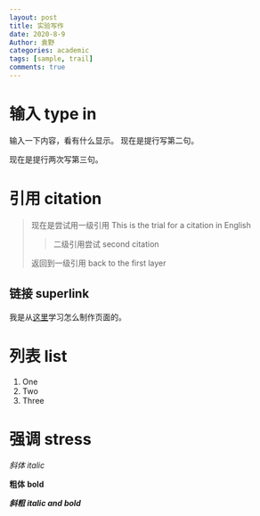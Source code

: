 ```yaml
---
layout: post
title: 实验写作
date: 2020-8-9
Author: 袁野
categories: academic
tags: [sample, trail]
comments: true
--- 
```


# 输入 type in

输入一下内容，看有什么显示。
现在是提行写第二句。

现在是提行两次写第三句。

# 引用 citation

> 现在是尝试用一级引用
> This is the trial for a citation in English
>
> > 二级引用尝试
> > second citation
>
> 返回到一级引用
> back to the first layer

## 链接 superlink

我是从[这里][1]学习怎么制作页面的。

[1]: https://fromendworld.github.io/LOFFER/document/#/     "这里"   


# 列表 list

1. One
2. Two
3. Three

# 强调 stress

*斜体*
*italic*

**粗体**
**bold**

***斜粗***
***italic and bold***
